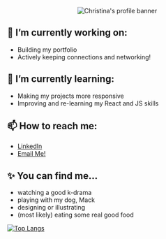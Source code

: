 <p align="center">
  <img
    src="https://user-images.githubusercontent.com/117312882/236395726-c68d0579-b333-4173-ba12-af3bd5c2ca69.png"
    alt="Christina's profile banner"
  />
</p>

## 🔭 I’m currently working on:
- Building my portfolio
- Actively keeping connections and networking!

## 🌱 I’m currently learning:
- Making my projects more responsive
- Improving and re-learning my React and JS skills

## 📫 How to reach me:
- [LinkedIn](https://www.linkedin.com/in/christina-ashley-cruz/)
- [Email Me!](mailto:christina.ash.cruz@gmail.com)

## ✨ You can find me...
- watching a good k-drama
- playing with my dog, Mack
- designing or illustrating
- (most likely) eating some real good food

[![Top Langs](https://github-readme-stats.vercel.app/api/top-langs/?username=ChristinaAshCruz&layout=compact&theme=transparent)](https://github.com/ChristinaAshCruz/github-readme-stats)
